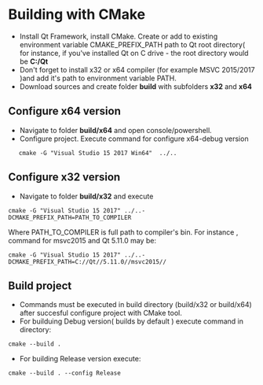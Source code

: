 # Building with CMake

  - Install Qt Framework, install CMake. Create or add to existing environment variable CMAKE_PREFIX_PATH path to Qt root directory( for instance, if  you've installed  Qt on C drive - the root directory would be __C:/Qt__
  - Don't forget to install x32 or x64 compiler (for example  MSVC 2015/2017 )and add  it's path to environment variable PATH. 
  - Download sources and create folder __build__ with subfolders __x32__ and __x64__
## Configure x64 version
  - Navigate to folder __build/x64__ and open console/powershell. 
  - Configure project. Execute command for configure x64-debug version

```
   cmake -G "Visual Studio 15 2017 Win64"  ../..
``` 

## Configure x32 version
  - Navigate to folder __build/x32__ and execute

```
cmake -G "Visual Studio 15 2017" ../..-DCMAKE_PREFIX_PATH=PATH_TO_COMPILER
```
Where PATH_TO_COMPILER is full path to compiler's bin. For instance , command for msvc2015 and Qt 5.11.0 may be:
    
```
cmake -G "Visual Studio 15 2017" ../..-DCMAKE_PREFIX_PATH=C://Qt//5.11.0//msvc2015//
```

## Build project
  - Commands must be executed in build directory (build/x32 or build/x64) after succesful configure project with CMake tool.
  - For builduing Debug version( builds by default ) execute command in directory:
 
```
cmake --build .
```
  - For building Release version execute:

```
cmake --build . --config Release
```


